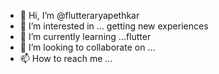 - 👋 Hi, I’m @flutteraryapethkar
- 👀 I’m interested in ... getting new experiences
- 🌱 I’m currently learning ...flutter
- 💞️ I’m looking to collaborate on ...
- 📫 How to reach me ...

<!---
flutteraryapethkar/flutteraryapethkar is a ✨ special ✨ repository because its `README.md` (this file) appears on your GitHub profile.
You can click the Preview link to take a look at your changes.
--->
